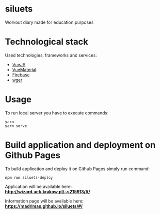 # siluets
Workout diary made for education purposes

# Technological stack

Used technologies, frameworks and services:
- [VueJS](https://vuejs.org/v2/) 
- [VueMaterial](https://vuematerial.io/)
- [Firebase](https://firebase.google.com/)
- [wger](https://wger.de/)


# Usage

To run local server you have to execute commands:

    yarn
    yarn serve

# Build application and deployment on Github Pages

To build application and deploy it on Github Pages simply run command:

    npm run siluets-deploy


Application will be available here: **http://wizard.uek.krakow.pl/~s215913/#/**

Information page will be available here: **https://madrimas.github.io/siluets/#/**
